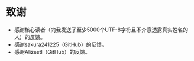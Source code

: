 # 致谢

- 感谢核心读者（向我发送了至少5000个UTF-8字符且不介意透露真实姓名的人）的反馈。
- 感谢sakura241225（GitHub）的反馈。
- 感谢Alizestl（GitHub）的反馈。
